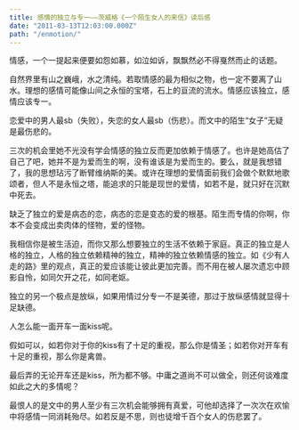 ```yaml
---
title: 感情的独立与专一——茨威格《一个陌生女人的来信》读后感
date: "2011-03-13T12:03:00.000Z"
path: "/enmotion/"
---
```


情感，一个一提起来便要如怨如慕，如泣如诉，飘飘然必不得戛然而止的话题。

自然界里有山之巍峨，水之清纯。若取情感的最为相似之物，也一定不要离了山水。理想的感情可能像山间之永恒的宝塔，石上的亘流的流水。情感应该独立，感情应该专一。

恋爱中的男人最sb（失败），失恋的女人最sb（伤悲）。而文中的陌生“女子”无疑是最伤悲的。

三次的机会里她不光没有学会情感的独立反而更加依赖于情感了。也许是她高估了自己了吧，她并不是为爱而生的啊，没有谁该是为爱而生的。要么，就是我想错了，我的思想玷污了断臂维纳斯的美。或许在理想的爱情面前我们会做个默默地歌颂者，但人不是永恒之塔，能追求的只能是现世的爱情，如若不是，就只好在沉默中死去。

缺乏了独立的爱是病态的恋，病态的恋是变态的爱的根基。陌生而专情的你啊，你本不会变成出卖肉体的怪物，爱的怪物。

我相信你是被生活迫，而你又那么想要独立的生活不依赖于家庭。真正的独立是人格的独立，人格的独立依赖精神的独立，精神的独立依赖情感的独立。如《少有人走的路》里的观点，真正的爱应该能让彼此更加完善。而不用在被人屡次遗忘中顾影自怜，如同欠开之花，如同老妪。

独立的另一个极点是放纵，如果用情过分专一不是美德，那过于放纵感情就显得十足缺德。

人怎么能一面开车一面kiss呢。

假如可以，如若你对于你的kiss有了十足的重视，那么你是情圣；如若你对开车有十足的重视，那么你是禽兽。

最后弄的无论开车还是kiss，所为都不够。中庸之道尚不可以做全，则还何谈难度如此之大的多情呢？

最恨人的是文中的男人至少有三次机会能够拥有真爱，可他却选择了一次次在欢愉中将感情一同消耗殆尽。如若反是不思，则也徒增千百个女人的伤悲罢了。